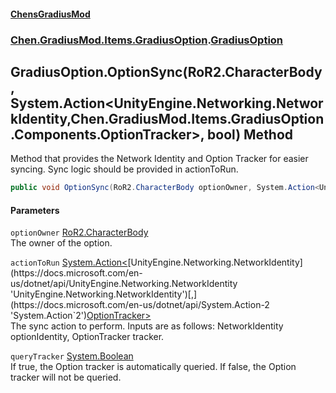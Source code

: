 
#### [ChensGradiusMod](./index 'index')

### [Chen.GradiusMod.Items.GradiusOption](./mfb9nYomeqOwYy2EkL-v0Q 'Chen.GradiusMod.Items.GradiusOption').[GradiusOption](./Vui7fzQ6K+-c8O4kYLP8Wg 'Chen.GradiusMod.Items.GradiusOption.GradiusOption')

## GradiusOption.OptionSync(RoR2.CharacterBody, System.Action&lt;UnityEngine.Networking.NetworkIdentity,Chen.GradiusMod.Items.GradiusOption.Components.OptionTracker&gt;, bool) Method
Method that provides the Network Identity and Option Tracker for easier syncing. Sync logic should be provided in actionToRun.  
```csharp
public void OptionSync(RoR2.CharacterBody optionOwner, System.Action<UnityEngine.Networking.NetworkIdentity,Chen.GradiusMod.Items.GradiusOption.Components.OptionTracker> actionToRun, bool queryTracker=true);
```

#### Parameters
<a name='kWf5AXoL9fM2nJm7mAfxRA'></a>
`optionOwner` [RoR2.CharacterBody](https://docs.microsoft.com/en-us/dotnet/api/RoR2.CharacterBody 'RoR2.CharacterBody')  
The owner of the option.  
  
<a name='Tbms7eohBgY+AcC6mXLCag'></a>
`actionToRun` [System.Action&lt;](https://docs.microsoft.com/en-us/dotnet/api/System.Action-2 'System.Action`2')[UnityEngine.Networking.NetworkIdentity](https://docs.microsoft.com/en-us/dotnet/api/UnityEngine.Networking.NetworkIdentity 'UnityEngine.Networking.NetworkIdentity')[,](https://docs.microsoft.com/en-us/dotnet/api/System.Action-2 'System.Action`2')[OptionTracker](./u7j6jwd4UkMG2C3FwVR27w 'Chen.GradiusMod.Items.GradiusOption.Components.OptionTracker')[&gt;](https://docs.microsoft.com/en-us/dotnet/api/System.Action-2 'System.Action`2')  
The sync action to perform. Inputs are as follows: NetworkIdentity optionIdentity, OptionTracker tracker.  
  
<a name='CaEgvNfrLl9Yug0s4sicMQ'></a>
`queryTracker` [System.Boolean](https://docs.microsoft.com/en-us/dotnet/api/System.Boolean 'System.Boolean')  
If true, the Option tracker is automatically queried. If false, the Option tracker will not be queried.  
  
